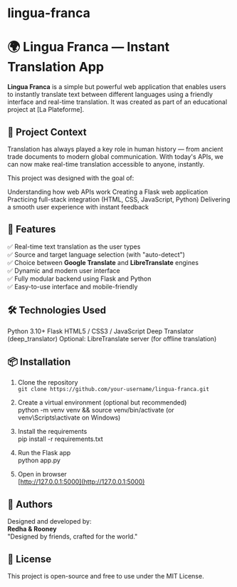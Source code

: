 # lingua-franca
# 🌍 Lingua Franca — Instant Translation App

**Lingua Franca** is a simple but powerful web application that enables users to instantly translate text between different languages using a friendly interface and real-time translation. It was created as part of an educational project at [La Plateforme].

## 🧠 Project Context

Translation has always played a key role in human history — from ancient trade documents to modern global communication. With today's APIs, we can now make real-time translation accessible to anyone, instantly.

This project was designed with the goal of:

Understanding how web APIs work
Creating a Flask web application
Practicing full-stack integration (HTML, CSS, JavaScript, Python)
Delivering a smooth user experience with instant feedback

## 🚀 Features

✅ Real-time text translation as the user types  
✅ Source and target language selection (with "auto-detect")  
✅ Choice between **Google Translate** and **LibreTranslate** engines  
✅ Dynamic and modern user interface  
✅ Fully modular backend using Flask and Python  
✅ Easy-to-use interface and mobile-friendly

## 🛠 Technologies Used

Python 3.10+
Flask
HTML5 / CSS3 / JavaScript
Deep Translator (deep_translator)
Optional: LibreTranslate server (for offline translation)

## 📦 Installation

1. Clone the repository  
   `git clone https://github.com/your-username/lingua-franca.git`

2. Create a virtual environment (optional but recommended)  
   python -m venv venv && source venv/bin/activate (or venv\Scripts\activate on Windows)

3. Install the requirements  
   pip install -r requirements.txt

4. Run the Flask app  
   python app.py

5. Open in browser  
   [http://127.0.0.1:5000](http://127.0.0.1:5000)

## 👥 Authors

Designed and developed by:  
**Redha & Rooney**  
"Designed by friends, crafted for the world."

## 📘 License

This project is open-source and free to use under the MIT License.
